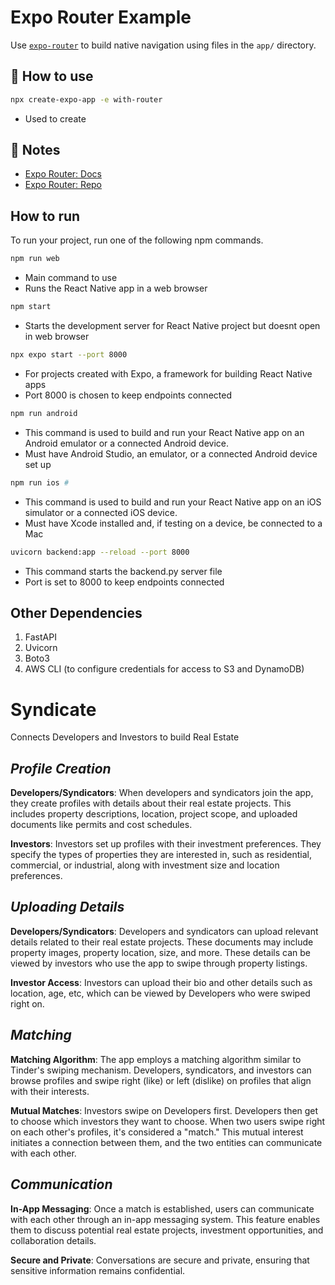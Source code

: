 # Expo Router Example

Use [`expo-router`](https://expo.github.io/router) to build native navigation using files in the `app/` directory.

## 🚀 How to use

```sh
npx create-expo-app -e with-router
```

- Used to create

## 📝 Notes

- [Expo Router: Docs](https://expo.github.io/router)
- [Expo Router: Repo](https://github.com/expo/router)

## How to run

To run your project, run one of the following npm commands.

```sh
npm run web
```

- Main command to use
- Runs the React Native app in a web browser

```sh
npm start
```

- Starts the development server for React Native project but doesnt open in web browser

```sh
npx expo start --port 8000
```

- For projects created with Expo, a framework for building React Native apps
- Port 8000 is chosen to keep endpoints connected

```sh
npm run android
```

- This command is used to build and run your React Native app on an Android emulator or a connected Android device.
- Must have Android Studio, an emulator, or a connected Android device set up

```sh
npm run ios #
```

- This command is used to build and run your React Native app on an iOS simulator or a connected iOS device.
- Must have Xcode installed and, if testing on a device, be connected to a Mac

```sh
uvicorn backend:app --reload --port 8000
```

- This command starts the backend.py server file
- Port is set to 8000 to keep endpoints connected

## Other Dependencies

1. FastAPI
2. Uvicorn
3. Boto3
4. AWS CLI (to configure credentials for access to S3 and DynamoDB)

# **Syndicate**

Connects Developers and Investors to build Real Estate

## _Profile Creation_

**Developers/Syndicators**: When developers and syndicators join the app, they create profiles with details about their real estate projects. This includes property descriptions, location, project scope, and uploaded documents like permits and cost schedules.

**Investors**: Investors set up profiles with their investment preferences. They specify the types of properties they are interested in, such as residential, commercial, or industrial, along with investment size and location preferences.

## _Uploading Details_

**Developers/Syndicators**: Developers and syndicators can upload relevant details related to their real estate projects. These documents may include property images, property location, size, and more. These details can be viewed by investors who use the app to swipe through property listings.

**Investor Access**: Investors can upload their bio and other details such as location, age, etc, which can be viewed by Developers who were swiped right on.

## _Matching_

**Matching Algorithm**: The app employs a matching algorithm similar to Tinder's swiping mechanism. Developers, syndicators, and investors can browse profiles and swipe right (like) or left (dislike) on profiles that align with their interests.

**Mutual Matches**: Investors swipe on Developers first. Developers then get to choose which investors they want to choose. When two users swipe right on each other's profiles, it's considered a "match." This mutual interest initiates a connection between them, and the two entities can communicate with each other.

## _Communication_

**In-App Messaging**: Once a match is established, users can communicate with each other through an in-app messaging system. This feature enables them to discuss potential real estate projects, investment opportunities, and collaboration details.

**Secure and Private**: Conversations are secure and private, ensuring that sensitive information remains confidential.
